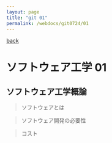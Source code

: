 ```yaml
---
layout: page
title: "git 01"
permalink: /webdocs/git0724/01
---
```


[back](/webdocs/git0724)

# ソフトウェア工学 01

## ソフトウェア工学概論

> ソフトウェアとは



> ソフトウェア開発の必要性

> コスト